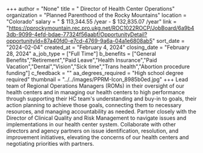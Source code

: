 +++
author = "None"
title = " Director of Health Center Operations"
organization = "Planned Parenthood of the Rocky Mountains"
location = "Colorado"
salary = " $ 113,344.55 /year - $  132,835.07 /year"
link = "https://pprockymountain.rec.pro.ukg.net/ROC1022ROCP/JobBoard/6a9b43db-9099-4efd-bdae-77324f56aabf/OpportunityDetail?opportunityId=87a40fd0-e7cd-4769-9a6a-04a1e6808ab5"
sort_date = "2024-02-04"
created_at = "February 4, 2024"
closing_date = "February 28, 2024"
a_job_type = ["Full Time"]
b_benefits = ["General Benefits","Retirement","Paid Leave","Health Insurance","Paid Vacation","Dental","Vision","Sick time","Trans health","Abortion procedure funding"]
c_feedback = ""
aa_degrees_required = "High school degree required"
thumbnail = "../../images/PPRM-Icon_8985b0ed.jpg"
+++
Lead team of Regional Operations Managers (ROMs) in their oversight of our health centers and in managing our health centers to high performance through supporting their HC team's understanding and buy-in to goals, their action planning to achieve those goals, connecting them to necessary resources, and managing accountability as needed. Partner closely with the Director of Clinical Quality and Risk Management to navigate issues and implementations in our health center system. Collaborate with other directors and agency partners on issue identification, resolution, and improvement initiatives, elevating the concerns of our health centers and negotiating priorities with partners.